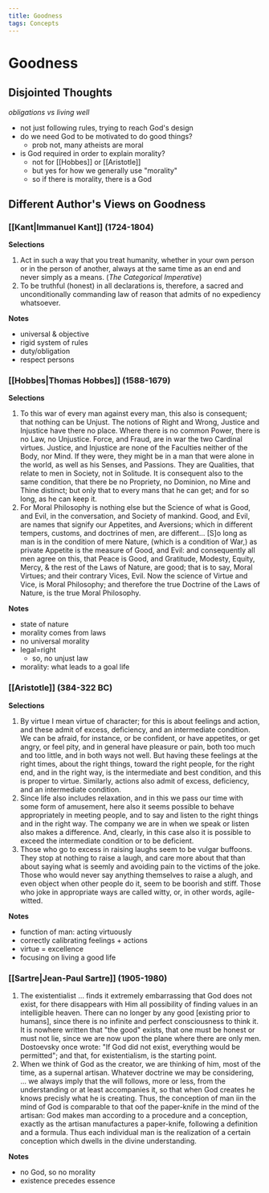 ```yaml
---
title: Goodness
tags: Concepts
---
```


# Goodness

## Disjointed Thoughts
*obligations vs living well*
- not just following rules, trying to reach God's design
- do we need God to be motivated to do good things? 
	- prob not, many atheists are moral
- is God required in order to explain morality?
	- not for [[Hobbes]] or [[Aristotle]]
	- but yes for how we generally use "morality"
	- so if there is morality, there is a God


## Different Author's Views on Goodness
### [[Kant\|Immanuel Kant]] (1724-1804)
**Selections**
1. Act in such a way that you treat humanity, whether in your own person or in the person of another, always at the same time as an end and never simply as a means. (*The Categorical Imperative*)
2. To be truthful (honest) in all declarations is, therefore, a sacred and unconditionally commanding law of reason that admits of no expediency whatsoever.

**Notes**
- universal & objective
- rigid system of rules
- duty/obligation
- respect persons


### [[Hobbes\|Thomas Hobbes]] (1588-1679)
**Selections**
1. To this war of every man against every man, this also is consequent; that nothing can be Unjust. The notions of Right and Wrong, Justice and Injustice have there no place. Where there is no common Power, there is no Law, no Unjustice. Force, and Fraud, are in war the two Cardinal virtues. Justice, and Injustice are none of the Faculties neither of the Body, nor Mind. If they were, they might be in a man that were alone in the world, as well as his Senses, and Passions. They are Qualities, that relate to men in Society, not in Solitude. It is consequent also to the same condition, that there be no Propriety, no Dominion, no Mine and Thine distinct; but only that to every mans that he can get; and for so long, as he can keep it.
2. For Moral Philosophy is nothing else but the Science of what is Good, and Evil, in the conversation, and Society of mankind. Good, and Evil, are names that signify our Appetites, and Aversions; which in different tempers, customs, and doctrines of men, are different... [S]o long as man is in the condition of mere Nature, (which is a condition of War,) as private Appetite is the measure of Good, and Evil: and consequently all men agree on this, that Peace is Good, and Gratitude, Modesty, Equity, Mercy, & the rest of the Laws of Nature, are good; that is to say, Moral Virtues; and their contrary Vices, Evil. Now the science of Virtue and Vice, is Moral Philosophy; and therefore the true Doctrine of the Laws of Nature, is the true Moral Philosophy.

**Notes**
- state of nature
- morality comes from laws
- no universal morality
- legal=right
	- so, no unjust law
- morality: what leads to a goal life


### [[Aristotle]] (384-322 BC)
**Selections**
1. By virtue I mean virtue of character; for this is about feelings and action, and these admit of excess, deficiency, and an intermediate condition. We can be afraid, for instance, or be confident, or have appetites, or get angry, or feel pity, and in general have pleasure or pain, both too much and too little, and in both ways not well. But having these feelings at the right times, about the right things, toward the right people, for the right end, and in the right way, is the intermediate and best condition, and this is proper to virtue. Similarly, actions also admit of excess, deficiency, and an intermediate condition.
2. Since life also includes relaxation, and in this we pass our time with some form of amusement, here also it seems possible to behave appropriately in meeting people, and to say and listen to the right things and in the right way. The company we are in when we speak or listen also makes a difference. And, clearly, in this case also it is possible to exceed the intermediate condition or to be deficient.
3. Those who go to excess in raising laughs seem to be vulgar buffoons. They stop at nothing to raise a laugh, and care more about that than about saying what is seemly and avoiding pain to the victims of the joke. Those who would never say anything themselves to raise a alugh, and even object when other people do it, seem to be boorish and stiff. Those who joke in appropriate ways are called witty, or, in other words, agile-witted.

**Notes**
- function of man: acting virtuously
- correctly calibrating feelings + actions
- virtue = excellence
- focusing on living a good life

### [[Sartre\|Jean-Paul Sartre]] (1905-1980)
1. The existentialist ... finds it extremely embarrassing that God does not exist, for there disappears with Him all possibility of finding values in an intelligible heaven. There can no longer by any good [existing prior to humans], since there is no infinite and perfect consciousness to think it. It is nowhere written that "the good" exists, that one must be honest or must not lie, since we are now upon the plane where there are only men. Dostoevsky once wrote: "If God did not exist, everything would be permitted"; and that, for existentialism, is the starting point.
2. When we think of God as the creator, we are thinking of him, most of the time, as a supernal artisan. Whatever doctrine we may be considering, ... we always imply that the will follows, more or less, from the understanding or at least accompanies it, so that when God creates he knows precisly what he is creating. Thus, the conception of man iin the mind of God is comparable to that oof the paper-knife in the mind of the artisan: God makes man according to a procedure and a conception, exactly as the artisan manufactures a paper-knife, following a definition and a formula. Thus each individual man is the realization of a certain conception which dwells in the divine understanding.


**Notes**
- no God, so no morality
- existence precedes essence